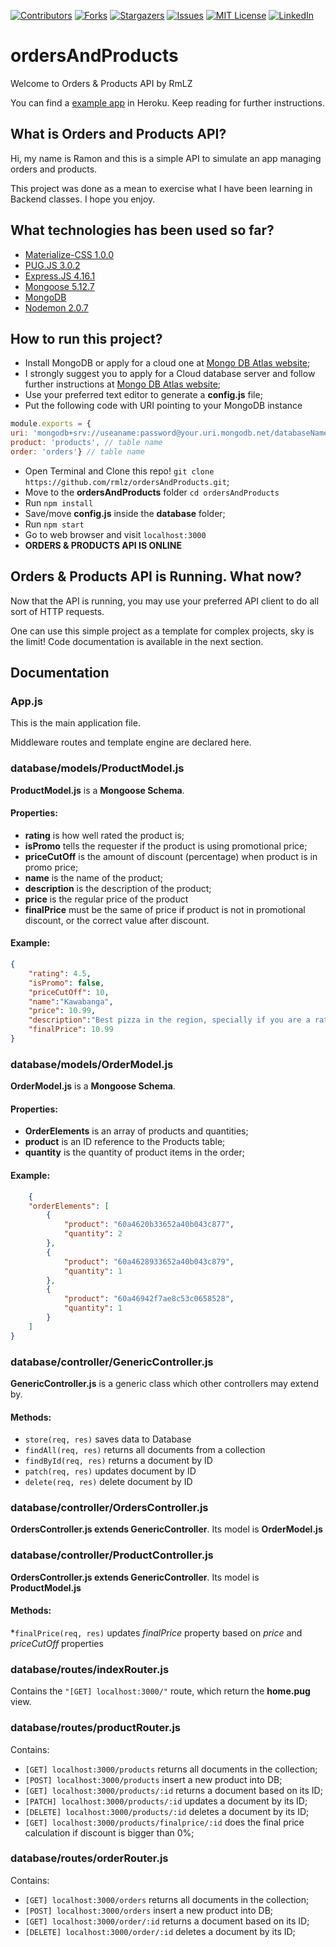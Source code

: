 [![Contributors][contributors-shield]][contributors-url]
[![Forks][forks-shield]][forks-url]
[![Stargazers][stars-shield]][stars-url]
[![Issues][issues-shield]][issues-url]
[![MIT License][license-shield]][license-url]
[![LinkedIn][linkedin-shield]][linkedin-url]
# ordersAndProducts
Welcome to Orders & Products API by RmLZ

You can find a [example app](https://ordersproducsapi.herokuapp.com/) in Heroku. Keep reading for further instructions.
## What is Orders and Products API?
Hi, my name is Ramon and this is a simple API to simulate an app managing orders and products.

This project was done as a mean to exercise what I have been learning in Backend classes. I hope you enjoy.

## What technologies has been used so far?
* [Materialize-CSS 1.0.0](https://materializecss.com/about.html)
* [PUG.JS 3.0.2](https://pugjs.org/api/getting-started.html)
* [Express.JS 4.16.1](https://expressjs.com/)
* [Mongoose 5.12.7](https://mongoosejs.com/)
* [MongoDB](https://www.mongodb.com/)
* [Nodemon 2.0.7](https://www.npmjs.com/package/nodemon)

## How to run this project?
* Install MongoDB or apply for a cloud one at [Mongo DB Atlas website](http://www.mongodb.com);
* I strongly suggest you to apply for a Cloud database server and follow further instructions at [Mongo DB Atlas website](http://www.mongodb.com);
* Use your preferred text editor to generate a **config.js** file;
* Put the following code with URI pointing to your MongoDB instance

```javascript
module.exports = {
uri: 'mongodb+srv://useaname:password@your.uri.mongodb.net/databaseName?retryWrites=true&w=majority',
product: 'products', // table name
order: 'orders'} // table name 
```

* Open Terminal and Clone this repo! `git clone https://github.com/rmlz/ordersAndProducts.git`;
* Move to the **ordersAndProducts** folder `cd ordersAndProducts`
* Run `npm install`
* Save/move **config.js** inside the **database** folder;
* Run `npm start`
* Go to web browser and visit `localhost:3000`
* **ORDERS & PRODUCTS API IS ONLINE**

## Orders & Products API is Running. What now?

Now that the API is running, you may use your preferred API client to do all sort of
HTTP requests. 

One can use this simple project as a template for complex projects, sky is the limit!
Code documentation is available in the next section.

## Documentation

### App.js
This is the main application file.

Middleware routes and template engine are declared here.

### database/models/ProductModel.js
**ProductModel.js** is a **Mongoose Schema**.
#### Properties:
* **rating** is how well rated the product is;
* **isPromo** tells the requester if the product is using promotional price;
* **priceCutOff** is the amount of discount (percentage) when product is in promo price;
* **name** is the name of the product;
* **description** is the description of the product;
* **price** is the regular price of the product
* **finalPrice** must be the same of price if product is not in promotional discount, or the correct value after discount.
#### Example:
```json
{
    "rating": 4.5,
    "isPromo": false,
    "priceCutOff": 10,
    "name":"Kawabanga",
    "price": 10.99,
    "description":"Best pizza in the region, specially if you are a rat or a turtle!",
    "finalPrice": 10.99
}


```

### database/models/OrderModel.js
**OrderModel.js** is a **Mongoose Schema**.

#### Properties:
* **OrderElements** is an array of products and quantities;
* **product** is an ID reference to the Products table;
* **quantity** is the quantity of product items in the order;
#### Example:
```json
    {
    "orderElements": [
        {
            "product": "60a4620b33652a40b043c877",
            "quantity": 2
        },
        {
            "product": "60a4628933652a40b043c879",
            "quantity": 1
        },
        {
            "product": "60a46942f7ae8c53c0658528",
            "quantity": 1
        }
    ]
}

```
 

### database/controller/GenericController.js
**GenericController.js** is a generic class which other controllers may extend by.

#### Methods:
* `store(req, res)` saves data to Database
* `findAll(req, res)` returns all documents from a collection
* `findById(req, res)` returns a document by ID
* `patch(req, res)` updates document by ID
* `delete(req, res)` delete document by ID

### database/controller/OrdersController.js
**OrdersController.js extends GenericController**.
Its model is **OrderModel.js**

### database/controller/ProductController.js
**OrdersController.js extends GenericController**.
Its model is **ProductModel.js**
#### Methods:
*`finalPrice(req, res)` updates *finalPrice* property based on 
*price* and *priceCutOff* properties

### database/routes/indexRouter.js
Contains the `"[GET] localhost:3000/"`  route, which return
the **home.pug** view.

### database/routes/productRouter.js
Contains:
* `[GET] localhost:3000/products` returns all documents in the collection;
* `[POST] localhost:3000/products` insert a new product into DB;
* `[GET] localhost:3000/products/:id` returns a document based on its ID;
* `[PATCH] localhost:3000/products/:id` updates a document by its ID;
* `[DELETE] localhost:3000/products/:id` deletes a document by its ID;
* `[GET] localhost:3000/products/finalprice/:id` does the final price calculation if discount is bigger than 0%; 

### database/routes/orderRouter.js
Contains:
* `[GET] localhost:3000/orders` returns all documents in the collection;
* `[POST] localhost:3000/orders` insert a new product into DB;
* `[GET] localhost:3000/order/:id` returns a document based on its ID;
* `[DELETE] localhost:3000/order/:id` deletes a document by its ID;



[contributors-shield]: https://img.shields.io/github/contributors/rmlz/ordersAndProducts.svg?style=for-the-badge
[contributors-url]: https://github.com/rmlz/ordersAndProducts/graphs/contributors
[forks-shield]: https://img.shields.io/github/forks/rmlz/ordersAndProducts.svg?style=for-the-badge
[forks-url]: https://github.com/rmlz/ordersAndProducts/network/members
[stars-shield]: https://img.shields.io/github/stars/rmlz/ordersAndProducts.svg?style=for-the-badge
[stars-url]: https://github.com/rmlz/ordersAndProducts/stargazers
[issues-shield]: https://img.shields.io/github/issues/rmlz/ordersAndProducts.svg?style=for-the-badge
[issues-url]: https://github.com/rmlz/ordersAndProducts/issues
[license-shield]: https://img.shields.io/github/license/rmlz/ordersAndProducts.svg?style=for-the-badge
[license-url]: https://github.com/rmlz/ordersAndProducts/blob/master/LICENSE.txt
[linkedin-shield]: https://img.shields.io/badge/-LinkedIn-black.svg?style=for-the-badge&logo=linkedin&colorB=555
[linkedin-url]: https://linkedin.com/in/ramon-pinto-de-barros-a4527a72
